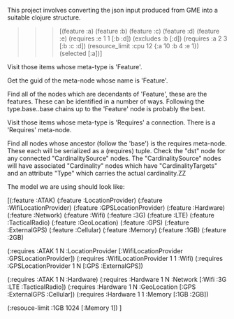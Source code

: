 
This project involves converting the json input produced from GME into a suitable clojure structure.

>>> [(feature :a)
>>>   (feature :b)
>>>   (feature :c)
>>>   (feature :d)
>>>   (feature :e)
>>>   (requires :e 1 1 [:b :d])
>>>   (excludes :b [:d])
>>>   (requires :a 2 3 [:b :c :d])
>>>   (resource_limit :cpu 12 {:a 10 :b 4 :e 1})
>>>   (selected [:a])]
>>>

Visit those items whose meta-type is 'Feature'.

Get the guid of the meta-node whose name is 'Feature'.

Find all of the nodes which are decendants of 'Feature', these are the features.
These can be identified in a number of ways.
Following the type.base..base chains up to the 'Feature' node is probably the best.


Visit those items whose meta-type is 'Requires' a connection.
There is a 'Requires' meta-node.

Find all nodes whose ancestor (follow the 'base') is the requires meta-node.
These each will be serialized as a (requires) tuple.
Check the "dst" node for any connected "CardinalitySource" nodes.
The "CardinalitySource" nodes will have associated "Cardinality" nodes 
which have "CardinalityTargets" and an attribute "Type" which carries the actual cardinality.ZZ

The model we are using should look like:

[(:feature :ATAK)
 (:feature :LocationProvider)
 (:feature :WifiLocationProvider)
 (:feature :GPSLocationProvider)
 (:feature :Hardware)
 (:feature :Network)
 (:feature :Wifi)
 (:feature :3G)
 (:feature :LTE)
 (:feature :TacticalRadio)
 (:feature :GeoLocation)
 (:feature :GPS)
 (:feature :ExternalGPS)
 (:feature :Cellular)
 (:feature :Memory)
 (:feature :1GB)
 (:feature :2GB)
 
 (:requires :ATAK 1 N :LocationProvider [:WifiLocationProvider :GPSLocationProvider])
 (:requires :WifiLocationProvider 1 1 :Wifi)
 (:requires :GPSLocationProvider 1 N [:GPS :ExternalGPS])

 (:requires :ATAK 1 N :Hardware)
 (:requires :Hardware 1 N :Network [:Wifi :3G :LTE :TacticalRadio])
 (:requires :Hardware 1 N :GeoLocation [:GPS :ExternalGPS :Cellular])
 (:requires :Hardware 1 1 :Memory [:1GB :2GB]) 

 (:resouce-limit :1GB 1024 [:Memory 1])
 ]


